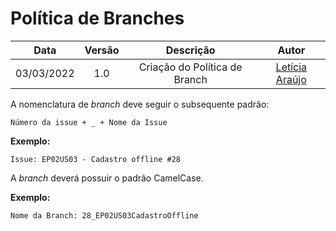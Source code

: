 # Política de Branches

|    Data    | Versão |                Descrição                |                     Autor                     |
| :--------: | :----: | :-------------------------------------: | :-------------------------------------------: |
| 03/03/2022 |  1.0   | Criação do Política de Branch | [Letícia Araújo](https://github.com/leticiaarj) |

A nomenclatura de _branch_ deve seguir o subsequente padrão:

```
Número da issue + _ + Nome da Issue
```

<b>Exemplo:</b>

```
Issue: EP02US03 - Cadastro offline #28
```

A _branch_ deverá possuir o padrão CamelCase.

<b>Exemplo:</b>

```
Nome da Branch: 28_EP02US03CadastroOffline
```

